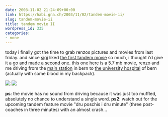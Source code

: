 ```yaml
---
date: 2003-11-02 21:24:09+00:00
link: https://habi.gna.ch/2003/11/02/tandem-movie-ii/
slug: tandem-movie-ii
title: tandem movie II
wordpress_id: 335
categories:
- none
---
```


today i finally got the time to grab renzos pictures and movies from last friday. 
and since [sigi](http://www.slf.ch/staff/pers-home/sigrist/sigrist-en.html) liked [the first tandem movie](https://habi.gna.ch/blog/archives/000109.html) so much, i thought i'd give it a go and [made a second one](https://habi.gna.ch/blog/images/tandem_insel.mov).
this one here is a 5.7 mb movie, renzo and me driving from the [main station](http://www.railcity.ch/index/index_bern/bern_visuelletour.htm) in bern to [the university hospital](http://www.insel.ch/) of bern (actually with some blood in my backpack).

[![](https://habi.gna.ch/blog/images/DSC01836-tm.jpg)](https://habi.gna.ch/blog/images/DSC01836.jpg) [![](https://habi.gna.ch/blog/images/DSC01838-tm.jpg)](https://habi.gna.ch/blog/images/DSC01838.jpg)

**ps**: the movie has no sound from driving because it was just too muffled, absolutely no chance to understand a single word. 
**ps2**: watch out for the upcoming tandem feature movie "dru poschis i dru minute" (three post-coaches in three minutes) with an almost crash...
